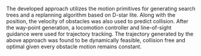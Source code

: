 The developed approach utilizes the motion primitives for generating search trees and a replanning algorithm based on D-star lite. Along with the
position, the velocity of obstacles was also used to predict collision. After the way-point generation,
a locomotion controller and line-of-sight guidance were used for trajectory tracking.
The trajectory generated by the above approach was found to be dynamically feasible, collision
free and optimal given every obstacle motion remains constant. 
